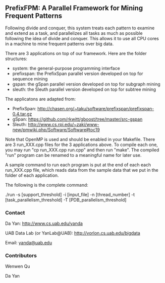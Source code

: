 ## PrefixFPM: A Parallel Framework for Mining Frequent Patterns
Following divide and conquer, this system treats each pattern to examine and extend as a task, and parallelizes all tasks as much as possible following the idea of divide and conquer. This allows it to use all CPU cores in a machine to mine frequent patterns over big data.

There are 3 applications on top of our framework. Here are the folder structures:

* system: the general-purpose programming interface
* prefixspan: the PrefixSpan parallel version developed on top for sequence mining
* gspan: the gSpan parallel version developed on top for subgraph mining
* sleuth: the Sleuth parallel version developed on top for subtree mining

The applicatons are adapted from:

* PrefixSpan: http://chasen.org/~taku/software/prefixspan/prefixspan-0.4.tar.gz
* gSpan: https://github.com/rkwitt/gboost/tree/master/src-gspan
* Sleuth: http://www.cs.rpi.edu/~zaki/www-new/pmwiki.php/Software/Software#toc19

Note that OpenMP is used and should be enabled in your Makefile. There are 3 run_XXX.cpp files for the 3 applications above. To compile each one, you may run "cp run_XXX.cpp run.cpp" and then run "make". The compiled "run" program can be renamed to a meaningful name for later use.

A sample command to run each program is put at the end of each each run_XXX.cpp file, which reads data from the sample data that we put in the folder of each application.

The following is the complete command:

./run -s [support_threshold] -i [input_file] -n [thread_number] -t [task_parallelism_threshold] -T [PDB_parallelism_threshold]

### Contact
Da Yan: http://www.cs.uab.edu/yanda

UAB Data Lab (or YanLab@UAB): http://vorlon.cs.uab.edu/bigdata

Email: yanda@uab.edu

### Contributors
Wenwen Qu

Da Yan